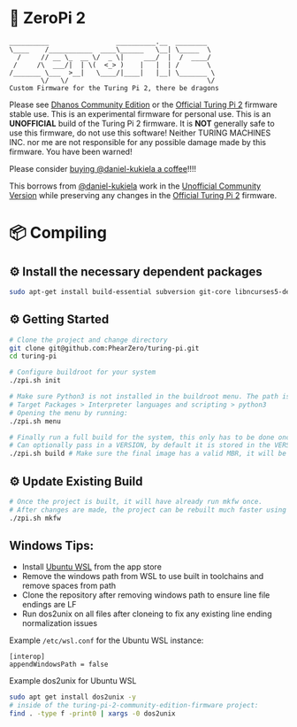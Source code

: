 # 🕺 ZeroPi 2
```
__________                 __________.__  ________
\____    /___________  ____\______   \__| \_____  \
  /     // __ \_  __ \/  _ \|     ___/  |  /  ____/
 /     /\  ___/|  | \(  <_> )    |   |  | /       \
/_______ \___  >__|   \____/|____|   |__| \_______ \
        \/   \/                                   \/
Custom Firmware for the Turing Pi 2, there be dragons
```

Please see [Dhanos Community Edition](https://github.com/daniel-kukiela/turing-pi-2-community-edition-firmware) or the 
[Official Turing Pi 2](https://github.com/wenyi0421/turing-pi) firmware stable use. This is an experimental firmware 
for personal use. This is an **UNOFFICIAL** build of the Turing Pi 2 firmware. It is **NOT** generally safe to use 
this firmware, do not use this software! Neither TURING MACHINES INC. nor me are not responsible for any possible damage
made by this firmware. You have been warned!

Please consider [buying @daniel-kukiela a coffee](https://ko-fi.com/dhanos)!!!!

This borrows from [@daniel-kukiela](https://github.com/daniel-kukiela) work in the [Unofficial Community Version](https://github.com/daniel-kukiela/turing-pi-2-community-edition-firmware)
while preserving any changes in the [Official Turing Pi 2](https://github.com/wenyi0421/turing-pi) firmware.

# 📦 Compiling

## ⚙️ Install the necessary dependent packages
```bash
sudo apt-get install build-essential subversion git-core libncurses5-dev zlib1g-dev gawk flex quilt libssl-dev xsltproc libxml-parser-perl mercurial bzr ecj cvs unzip lib32z1 lib32z1-dev lib32stdc++6 libstdc++6 libncurses-dev u-boot-tools mkbootimg bc -y
```

## ⚙️ Getting Started
```bash
# Clone the project and change directory
git clone git@github.com:PhearZero/turing-pi.git
cd turing-pi

# Configure buildroot for your system
./zpi.sh init

# Make sure Python3 is not installed in the buildroot menu. The path is:
# Target Packages > Interpreter languages and scripting > python3
# Opening the menu by running:
./zpi.sh menu

# Finally run a full build for the system, this only has to be done once
# Can optionally pass in a VERSION, by default it is stored in the VERSION file
./zpi.sh build # Make sure the final image has a valid MBR, it will be near the end of the output
```

## ⚙️ Update Existing Build
```bash
# Once the project is built, it will have already run mkfw once.
# After changes are made, the project can be rebuilt much faster using
./zpi.sh mkfw
```

## Windows Tips:
- Install [Ubuntu WSL](https://ubuntu.com/wsl) from the app store
- Remove the windows path from WSL to use built in toolchains and remove spaces from path
- Clone the repository after removing windows path to ensure line file endings are LF
- Run dos2unix on all files after cloneing to fix any existing line ending normalization issues

Example `/etc/wsl.conf` for the Ubuntu WSL instance:
```
[interop]
appendWindowsPath = false
```

Example dos2unix for Ubuntu WSL
```bash
sudo apt get install dos2unix -y
# inside of the turing-pi-2-community-edition-firmware project:
find . -type f -print0 | xargs -0 dos2unix
```